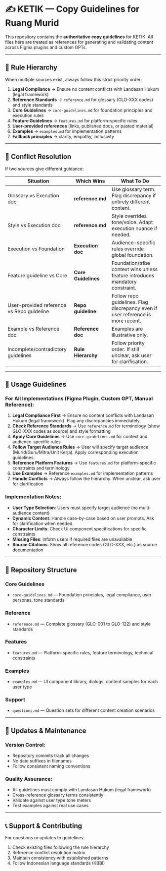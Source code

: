 # ✍️ KETIK — Copy Guidelines for Ruang Murid

This repository contains the **authoritative copy guidelines** for KETIK.
All files here are treated as references for generating and validating content across Figma plugins and custom GPTs.

---

## 📐 Rule Hierarchy

When multiple sources exist, always follow this strict priority order:

1. **Legal Compliance** → Ensure no content conflicts with Landasan Hukum (legal framework)
2. **Reference Standards** → `reference.md` for glossary (GLO-XXX codes) and style standards
3. **Core Guidelines** → `core-guidelines.md` for foundation principles and execution rules
4. **Feature Guidelines** → `features.md` for platform-specific rules
5. **User-provided references** (links, published docs, or pasted material)
6. **Examples** → `examples.md` for implementation patterns
7. **Fallback principles** → clarity, empathy, inclusivity

---

## 🔄 Conflict Resolution

If two sources give different guidance:

| Situation | Which Wins | What To Do |
|-----------|------------|-------------|
| Glossary vs Execution doc | **reference.md** | Use glossary term. Flag discrepancy if entirely different content. |
| Style vs Execution doc | **reference.md** | Style overrides tone/voice. Adapt execution nuance if needed. |
| Execution vs Foundation | **Execution doc** | Audience-specific rules override global foundation. |
| Feature guideline vs Core | **Core Guidelines** | Foundation/tribe context wins unless feature introduces mandatory constraint. |
| User-provided reference vs Repo guideline | **Repo guideline** | Follow repo guidelines. Flag discrepancy even if user reference is more recent. |
| Example vs Reference doc | **Reference doc** | Examples are illustrative only. |
| Incomplete/contradictory guidelines | **Rule Hierarchy** | Follow priority order. If still unclear, ask user for clarification. |

---

## 🎯 Usage Guidelines

### For All Implementations (Figma Plugin, Custom GPT, Manual Reference):

1. **Legal Compliance First** → Ensure no content conflicts with Landasan Hukum (legal framework). Flag any discrepancies immediately.
2. **Check Reference Standards** → Use `reference.md` for terminology (show GLO-XXX codes as source) and style formatting
3. **Apply Core Guidelines** → Use `core-guidelines.md` for context and audience-specific rules
4. **Follow Target Audience Rules** → User will specify target audience (Murid/Guru/Mitra/Unit Kerja). Apply corresponding execution guidelines.
5. **Reference Platform Features** → Use `features.md` for platform-specific constraints and terminology
6. **Use Examples** → Reference `examples.md` for implementation patterns
7. **Handle Conflicts** → Always follow the hierarchy. When unclear, ask user for clarification

### Implementation Notes:
- **User Type Selection**: Users must specify target audience (no multi-audience content)
- **Dynamic Content**: Handle case-by-case based on user prompts. Ask for clarification when needed.
- **Character Limits**: Check UI component specifications for specific constraints
- **Missing Files**: Inform users if required files are unavailable
- **Source Citations**: Show all reference codes (GLO-XXX, etc.) as source documentation

---

## 📁 Repository Structure

### Core Guidelines
- `core-guidelines.md` — Foundation principles, legal compliance, user personas, tone standards

### Reference
- `reference.md` — Complete glossary (GLO-001 to GLO-122) and style standards

### Features
- `features.md` — Platform-specific rules, feature terminology, technical constraints

### Examples
- `examples.md` — UI component library, dialogs, content samples for each user type

### Support
- `questions.md` — Question sets for different content creation scenarios

---

## 🔄 Updates & Maintenance

### Version Control:
- Repository commits track all changes
- No date suffixes in filenames
- Follow consistent naming conventions

### Quality Assurance:
- All guidelines must comply with Landasan Hukum (legal framework)
- Cross-reference glossary terms consistently
- Validate against user type tone meters
- Test examples against real use cases

---

## 📞 Support & Contributing

For questions or updates to guidelines:
1. Check existing files following the rule hierarchy
2. Reference conflict resolution matrix
3. Maintain consistency with established patterns
4. Follow Indonesian language standards (KBBI)

